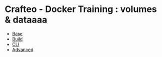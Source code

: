 # Crafteo - Docker Training : volumes & dataaaa

- [Base](base.md)
- [Build](build.md)
- [CLI](cli.md)
- [Advanced](advanced.md)

